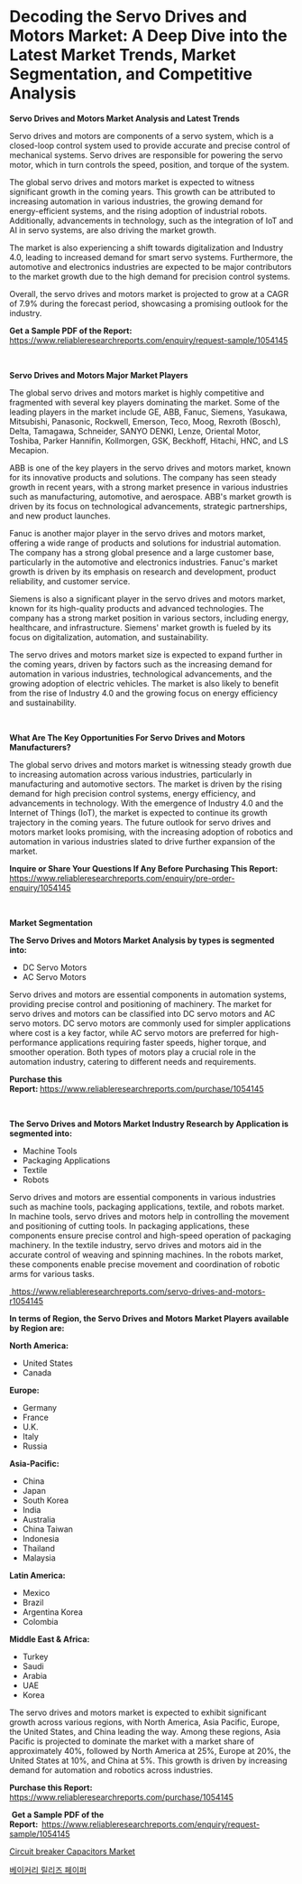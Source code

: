 <p><h1>Decoding the Servo Drives and Motors Market: A Deep Dive into the Latest Market Trends, Market Segmentation, and Competitive Analysis</h1></p><p><strong>Servo Drives and Motors Market Analysis and Latest Trends</strong></p>
<p><p>Servo drives and motors are components of a servo system, which is a closed-loop control system used to provide accurate and precise control of mechanical systems. Servo drives are responsible for powering the servo motor, which in turn controls the speed, position, and torque of the system.</p><p>The global servo drives and motors market is expected to witness significant growth in the coming years. This growth can be attributed to increasing automation in various industries, the growing demand for energy-efficient systems, and the rising adoption of industrial robots. Additionally, advancements in technology, such as the integration of IoT and AI in servo systems, are also driving the market growth.</p><p>The market is also experiencing a shift towards digitalization and Industry 4.0, leading to increased demand for smart servo systems. Furthermore, the automotive and electronics industries are expected to be major contributors to the market growth due to the high demand for precision control systems.</p><p>Overall, the servo drives and motors market is projected to grow at a CAGR of 7.9% during the forecast period, showcasing a promising outlook for the industry.</p></p>
<p><strong>Get a Sample PDF of the Report:&nbsp;</strong> <a href="https://www.reliableresearchreports.com/enquiry/request-sample/1054145">https://www.reliableresearchreports.com/enquiry/request-sample/1054145</a></p>
<p>&nbsp;</p>
<p><strong>Servo Drives and Motors Major Market Players</strong></p>
<p><p>The global servo drives and motors market is highly competitive and fragmented with several key players dominating the market. Some of the leading players in the market include GE, ABB, Fanuc, Siemens, Yasukawa, Mitsubishi, Panasonic, Rockwell, Emerson, Teco, Moog, Rexroth (Bosch), Delta, Tamagawa, Schneider, SANYO DENKI, Lenze, Oriental Motor, Toshiba, Parker Hannifin, Kollmorgen, GSK, Beckhoff, Hitachi, HNC, and LS Mecapion.</p><p>ABB is one of the key players in the servo drives and motors market, known for its innovative products and solutions. The company has seen steady growth in recent years, with a strong market presence in various industries such as manufacturing, automotive, and aerospace. ABB's market growth is driven by its focus on technological advancements, strategic partnerships, and new product launches.</p><p>Fanuc is another major player in the servo drives and motors market, offering a wide range of products and solutions for industrial automation. The company has a strong global presence and a large customer base, particularly in the automotive and electronics industries. Fanuc's market growth is driven by its emphasis on research and development, product reliability, and customer service.</p><p>Siemens is also a significant player in the servo drives and motors market, known for its high-quality products and advanced technologies. The company has a strong market position in various sectors, including energy, healthcare, and infrastructure. Siemens' market growth is fueled by its focus on digitalization, automation, and sustainability.</p><p>The servo drives and motors market size is expected to expand further in the coming years, driven by factors such as the increasing demand for automation in various industries, technological advancements, and the growing adoption of electric vehicles. The market is also likely to benefit from the rise of Industry 4.0 and the growing focus on energy efficiency and sustainability.</p></p>
<p>&nbsp;</p>
<p><strong>What Are The Key Opportunities For Servo Drives and Motors Manufacturers?</strong></p>
<p><p>The global servo drives and motors market is witnessing steady growth due to increasing automation across various industries, particularly in manufacturing and automotive sectors. The market is driven by the rising demand for high precision control systems, energy efficiency, and advancements in technology. With the emergence of Industry 4.0 and the Internet of Things (IoT), the market is expected to continue its growth trajectory in the coming years. The future outlook for servo drives and motors market looks promising, with the increasing adoption of robotics and automation in various industries slated to drive further expansion of the market.</p></p>
<p><strong>Inquire or Share Your Questions If Any Before Purchasing This Report:</strong> <a href="https://www.reliableresearchreports.com/enquiry/pre-order-enquiry/1054145">https://www.reliableresearchreports.com/enquiry/pre-order-enquiry/1054145</a></p>
<p>&nbsp;</p>
<p><strong>Market Segmentation</strong></p>
<p><strong>The Servo Drives and Motors Market Analysis by types is segmented into:</strong></p>
<p><ul><li>DC Servo Motors</li><li>AC Servo Motors</li></ul></p>
<p><p>Servo drives and motors are essential components in automation systems, providing precise control and positioning of machinery. The market for servo drives and motors can be classified into DC servo motors and AC servo motors. DC servo motors are commonly used for simpler applications where cost is a key factor, while AC servo motors are preferred for high-performance applications requiring faster speeds, higher torque, and smoother operation. Both types of motors play a crucial role in the automation industry, catering to different needs and requirements.</p></p>
<p><strong>Purchase this Report:&nbsp;</strong><a href="https://www.reliableresearchreports.com/purchase/1054145">https://www.reliableresearchreports.com/purchase/1054145</a></p>
<p>&nbsp;</p>
<p><strong>The Servo Drives and Motors Market Industry Research by Application is segmented into:</strong></p>
<p><ul><li>Machine Tools</li><li>Packaging Applications</li><li>Textile</li><li>Robots</li></ul></p>
<p><p>Servo drives and motors are essential components in various industries such as machine tools, packaging applications, textile, and robots market. In machine tools, servo drives and motors help in controlling the movement and positioning of cutting tools. In packaging applications, these components ensure precise control and high-speed operation of packaging machinery. In the textile industry, servo drives and motors aid in the accurate control of weaving and spinning machines. In the robots market, these components enable precise movement and coordination of robotic arms for various tasks.</p></p>
<p><a href="https://www.reliableresearchreports.com/servo-drives-and-motors-r1054145">&nbsp;https://www.reliableresearchreports.com/servo-drives-and-motors-r1054145</a></p>
<p><strong>In terms of Region, the Servo Drives and Motors Market Players available by Region are:</strong></p>
<p>
    <p> <strong> North America: </strong>
        <ul>
            <li>United States</li>
            <li>Canada</li>
        </ul>
        </p> 
    <p> <strong> Europe: </strong>
        <ul>
            <li>Germany</li>
            <li>France</li>
            <li>U.K.</li>
            <li>Italy</li>
            <li>Russia</li>
        </ul>
        </p> 
    <p> <strong> Asia-Pacific: </strong>
        <ul>
            <li>China</li>
            <li>Japan</li>
            <li>South Korea</li>
            <li>India</li>
            <li>Australia</li>
            <li>China Taiwan</li>
            <li>Indonesia</li>
            <li>Thailand</li>
            <li>Malaysia</li>
        </ul>
        </p> 
    <p> <strong> Latin America: </strong>
        <ul>
            <li>Mexico</li>
            <li>Brazil</li>
            <li>Argentina Korea</li>
            <li>Colombia</li>
        </ul>
        </p> 
    <p> <strong> Middle East & Africa: </strong>
        <ul>
            <li>Turkey</li>
            <li>Saudi</li>
            <li>Arabia</li>
            <li>UAE</li>
            <li>Korea</li>
        </ul>
    </p>
    </p>
<p><p>The servo drives and motors market is expected to exhibit significant growth across various regions, with North America, Asia Pacific, Europe, the United States, and China leading the way. Among these regions, Asia Pacific is projected to dominate the market with a market share of approximately 40%, followed by North America at 25%, Europe at 20%, the United States at 10%, and China at 5%. This growth is driven by increasing demand for automation and robotics across industries.</p></p>
<p><strong>Purchase this Report: </strong><a href="https://www.reliableresearchreports.com/purchase/1054145">https://www.reliableresearchreports.com/purchase/1054145</a></p>
<p>&nbsp;<strong>Get a Sample PDF of the Report:&nbsp;&nbsp;</strong><a href="https://www.reliableresearchreports.com/enquiry/request-sample/1054145">https://www.reliableresearchreports.com/enquiry/request-sample/1054145</a></p>
<p><strong></strong></p>
<p><p><a href="https://mire-aunt-385.notion.site/Circuit-breaker-Capacitors-Market-Furnishes-Information-on-Market-Share-Market-Trends-and-Market-G-7457c828f42b4461aa1e4db96151fbb3">Circuit breaker Capacitors Market</a></p><p><a href="https://github.com/xvz497517413/Market-Research-Report-List-1/blob/main/534048524567.md">베이커리 릴리즈 페이퍼</a></p></p>